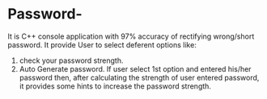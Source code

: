 # Password-
 It is C++ console application with 97% accuracy of rectifying wrong/short password. 
 It provide User to select deferent options like:
 1. check your password strength.
 2. Auto Generate password.
If user select 1st option and entered his/her password then,
after calculating the strength of user entered password, it provides some hints to increase the password strength.
